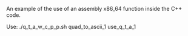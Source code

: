 An example of the use of an assembly x86_64 function inside the C++ code.

Use: ./q_t_a_w_c_p_p.sh quad_to_ascii_1 use_q_t_a_1
